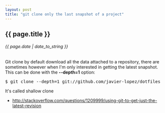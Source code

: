 ```yaml
---
layout: post
title: "git clone only the last snapshot of a project"
---
```


## {{ page.title }}

###### {{ page.date | date_to_string }}

Git clone by default download all the data attached to a repository, there are sometimes however when I'm only interested in getting the latest snapshot. This can be done with the **--depth=1** option:

<pre class="sh_sh">
$ git clone --depth=1 git://github.com/javier-lopez/dotfiles.git
</pre>

It's called shallow clone

- <http://stackoverflow.com/questions/1209999/using-git-to-get-just-the-latest-revision>
